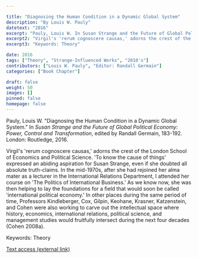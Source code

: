 ```yaml
---

title: "Diagnosing the Human Condition in a Dynamic Global System"
description: "By Louis W. Pauly"
datetext: "2016"
excerpt: "Pauly, Louis W. In Susan Strange and the Future of Global Political Economy: Power, Control and Transformation, edited by Randall Germain, 183-192. London: Routledge, 2016."
excerpt2: "Virgil's 'rerum cognoscere causas,' adorns the crest of the London School of Economics and Political Science. 'To know the cause of things' expressed an abiding aspiration for Susan Strange, even if she doubted all absolute truth-claims. In the mid-1970s, after she had rejoined her alma mater as a lecturer in the International Relations Department, I attended her course on 'The Politics of International Business.' As we know now, she was then helping to lay the foundations for a field that would soon be called 'international political economy.' In other places during the same period of time, Professors Kindleberger, Cox, Gilpin, Keohane, Krasner, Katzenstein, and Cohen were also working to carve out the intellectual space where history, economics, international relations, political science, and management studies would fruitfully intersect during the next four decades (Cohen 2008a)."
excerpt3: "Keywords: Theory"

date: 2016
tags: ["Theory", "Strange-Influenced Works", "2010's"]
contributors: ["Louis W. Pauly", "Editor: Randall Germain"]
categories: ["Book Chapter"]

draft: false
weight: 50
images: []
pinned: false
homepage: false
---
```

Pauly, Louis W. "Diagnosing the Human Condition in a Dynamic Global System." In *Susan Strange and the Future of Global Political Economy: Power, Control and Transformation*, edited by Randall Germain, 183-192. London: Routledge, 2016.

Virgil's 'rerum cognoscere causas,' adorns the crest of the London School of Economics and Political Science. 'To know the cause of things' expressed an abiding aspiration for Susan Strange, even if she doubted all absolute truth-claims. In the mid-1970s, after she had rejoined her alma mater as a lecturer in the International Relations Department, I attended her course on 'The Politics of International Business.' As we know now, she was then helping to lay the foundations for a field that would soon be called 'international political economy.' In other places during the same period of time, Professors Kindleberger, Cox, Gilpin, Keohane, Krasner, Katzenstein, and Cohen were also working to carve out the intellectual space where history, economics, international relations, political science, and management studies would fruitfully intersect during the next four decades (Cohen 2008a).

Keywords: Theory

[Text access (external link)](https://www.worldcat.org/title/948603852)
